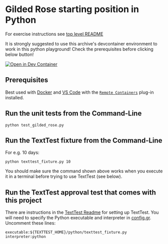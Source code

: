 # Gilded Rose starting position in Python

For exercise instructions see [top level README](../README.md)

It is strongly suggested to use this archive's devcontainer environment to work in this python playground! Check the prerequisites before clicking below button!

[![Open in Dev Container](https://img.shields.io/static/v1?label=Dev%20Containers&message=Open&color=blue&logo=visualstudiocode)](https://vscode.dev/redirect?url=vscode://ms-vscode-remote.remote-containers/cloneInVolume?url=https://github.com/philips-internal/amp-kata-starter)

## Prerequisites

Best used with [Docker](https://www.docker.com/products/docker-desktop/) and [VS Code](https://code.visualstudio.com/) with the [`Remote Containers`](https://marketplace.visualstudio.com/items?itemName=ms-vscode-remote.remote-containers) plug-in installed.

## Run the unit tests from the Command-Line

```
python test_gilded_rose.py
```

## Run the TextTest fixture from the Command-Line

For e.g. 10 days:

```
python texttest_fixture.py 10
```

You should make sure the command shown above works when you execute it in a terminal before trying to use TextTest (see below).


## Run the TextTest approval test that comes with this project

There are instructions in the [TextTest Readme](../texttests/README.md) for setting up TextTest. You will need to specify the Python executable and interpreter in [config.gr](../texttests/config.gr). Uncomment these lines:

    executable:${TEXTTEST_HOME}/python/texttest_fixture.py
    interpreter:python
